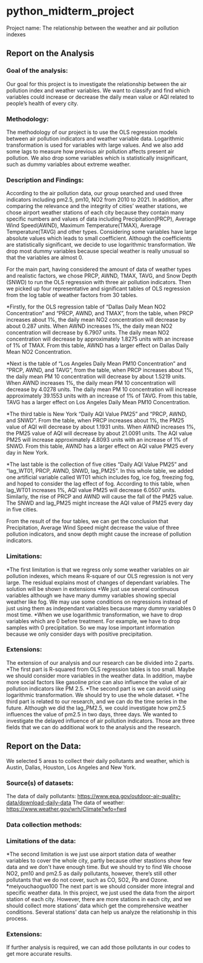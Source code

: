 # python_midterm_project
Project name: The relationship between the weather and air pollution indexes

## Report on the Analysis

### Goal of the analysis:

Our goal for this project is to investigate the relationship between the air pollution index and weather variables. We want to classify and find which variables could increase or decrease the daily mean value or AQI related to people’s health of every city.

### Methodology:

The methodology of our project is to use the OLS regression models between air pollution indicators and weather variable data. Logarithmic transformation is used for variables with large values. And we also add some lags to measure how previous air pollution affects present air pollution. We also drop some variables which is statistically insignificant, such as dummy variables about extreme weather.

### Description and Findings:

According to the air pollution data, our group searched and used three indicators including pm2.5, pm10, NO2 from 2010 to 2021. In addition, after comparing the relevance and the integrity of cities’ weather stations, we chose airport weather stations of each city because they contain many specific numbers and values of data including Precipitation(PRCP), Average Wind Speed(AWND), Maximum Temperature(TMAX), Average Temperature(TAVG) and other types. Considering some variables have large absolute values which leads to small coefficient. Although the coefficients are statistically significant, we decide to use logarithmic transformation. We drop most dummy variables because special weather is really unusual so that the variables are almost 0.

For the main part, having considered the amount of data of weather types and realistic factors, we chose PRCP, AWND, TMAX, TAVG, and Snow Depth (SNWD) to run the OLS regression with three air pollution indicators. Then we picked up four representative and significant tables of OLS regression from the log table of weather factors from 30 tables. 

*Firstly, for the OLS regression table of “Dallas Daily Mean NO2 Concentration” and “PRCP, AWND, and TMAX”, from the table, when PRCP increases about 1%, the daily mean NO2 concentration will decrease by about 0.287 units. When AWND increases 1%, the daily mean NO2 concentration will decrease by 6.7907 units. The daily mean NO2 concentration will decrease by approximately 1.8275 units with an increase of 1% of TMAX. From this table, AWND has a larger effect on Dallas Daily Mean NO2 Concentration.

*Next is the table of “Los Angeles Daily Mean PM10 Concentration” and “PRCP, AWND, and TAVG”, from the table, when PRCP increases about 1%, the daily mean PM 10 concentration will decrease by about 1.5219 units. When AWND increases 1%, the daily mean PM 10 concentration will decrease by 4.0278 units. The daily mean PM 10 concentration will increase approximately 39.1553 units with an increase of 1% of TAVG. From this table, TAVG has a larger effect on Los Angeles Daily Mean PM10 Concentration.

*The third table is New York “Daily AQI Value PM25” and “PRCP, AWND, and SNWD”. From the table, when PRCP increases about 1%, the PM25 value of AQI will decrease by about 1.1931 units. When AWND increases 1%, the PM25 value of AQI will decrease by about 21.0091 units. The AQI value PM25 will increase approximately 4.8093 units with an increase of 1% of SNWD. From this table, AWND has a larger effect on AQI value PM25 every day in New York. 

*The last table is the collection of five cities “Daily AQI Value PM25” and “lag_WT01, PRCP, AWND, SNWD, lag_PM25”. In this whole table, we added one artificial variable called WT01 which includes fog, ice fog, freezing fog, and hoped to consider the lag effect of fog. According to this table, when lag_WT01 increases 1%, AQI value PM25 will decrease 6.0507 units. Similarly, the rise of PRCP and AWND will cause the fall of the PM25 value. The SNWD and lag_PM25 might increase the AQI value of PM25 every day in five cities. 

From the result of the four tables, we can get the conclusion that Precipitation, Average Wind Speed might decrease the value of three pollution indicators, and snow depth might cause the increase of pollution indicators. 

### Limitations:
*The first limitation is that we regress only some weather variables on air pollution indexes, which means R-square of our OLS regression is not very large. The residual explains most of changes of dependant variables. The solution will be shown in extensions
*We just use several continuous variables although we have many dummy variables showing special weather like fog. We may use some conditions on regressions instead of just using them as independant variables because many dummy variables 0 most time.
*When we use logarithmic transformation, we have to drop variables which are 0 before treatment. For example, we have to drop samples with 0 precipitation. So we may lose important information because we only consider days with positive precipitation.



### Extensions:
The extension of our analysis and our research can be divided into 2 parts. 
*The first part is R-squared from OLS regression tables is too small. Maybe we should consider more variables in the weather data. In addition, maybe more social factors like gasoline price can also influence the value of air pollution indicators like PM 2.5. 
*The second part is we can avoid using logarithmic transformation. We should try to use the whole dataset.
*The third part is related to our research, and we can do the time series in the future. Although we did the lag_PM2.5, we could investigate how pm2.5 influences the value of pm2.5 in two days, three days. We wanted to investigate the delayed influence of air pollution indicators. Those are three fields that we can do additional work to the analysis and the research. 



## Report on the Data:

We selected 5 areas to collect their daily pollutants and weather, which is Austin, Dallas, Houston, Los Angeles and New York. 

### Source(s) of datasets:

The data of daily pollutants:
https://www.epa.gov/outdoor-air-quality-data/download-daily-data
The data of weather:
https://www.weather.gov/wrh/Climate?wfo=fwd

### Data collection methods:


### Limitations of the data:
*The second limitation is we just use airport station data of weather variables to cover the whole city, partly because other stastions show few data and we don't have enough time. But we should try to find 
We choose NO2, pm10 and pm2.5 as daily pollutants, however, there’s still other pollutants that we do not cover, such as CO, SO2, Pb and Ozone.
*meiyouchaoguo100
The next part is we should consider more integral and specific weather data. In this project, we just used the data from the airport station of each city. However, there are more stations in each city, and we should collect more stations’ data which get the comprehensive weather conditions. Several stations’ data can help us analyze the relationship in this process. 
### Extensions:

If further analysis is required, we can add those pollutants in our codes to get more accurate results. 


